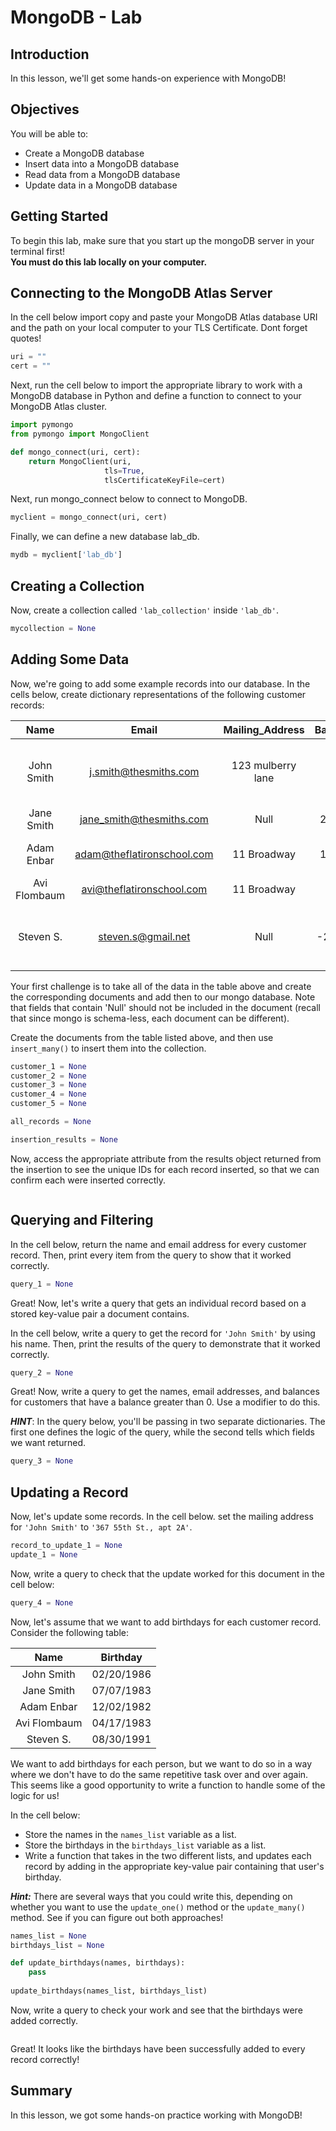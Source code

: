# MongoDB - Lab

## Introduction

In this lesson, we'll get some hands-on experience with MongoDB!

## Objectives
You will be able to: 

- Create a MongoDB database   
- Insert data into a MongoDB database   
- Read data from a MongoDB database   
- Update data in a MongoDB database   

## Getting Started

To begin this lab, make sure that you start up the mongoDB server in your terminal first!  
**You must do this lab locally on your computer.**


## Connecting to the MongoDB Atlas Server
In the cell below import copy and paste your MongoDB Atlas database URI and the path on your local computer to your TLS Certificate. Dont forget quotes!


```python
uri = ""
cert = ""
```

Next, run the cell below to import the appropriate library to work with a MongoDB database in Python and define a function to connect to your MongoDB Atlas cluster.


```python
import pymongo
from pymongo import MongoClient

def mongo_connect(uri, cert):
    return MongoClient(uri,
                     tls=True,
                     tlsCertificateKeyFile=cert)
```

Next, run mongo_connect below to connect to MongoDB.


```python
myclient = mongo_connect(uri, cert)
```

Finally, we can define a new database lab_db.


```python
mydb = myclient['lab_db']
```

## Creating a Collection

Now, create a collection called `'lab_collection'` inside `'lab_db'`.


```python
mycollection = None
```

## Adding Some Data

Now, we're going to add some example records into our database. In the cells below, create dictionary representations of the following customer records:


|     Name     |            Email           |  Mailing_Address  | Balance |                         Notes                         |
|:------------:|:--------------------------:|:-----------------:|:-------:|:-----------------------------------------------------:|
|  John Smith  |    j.smith@thesmiths.com   | 123 mulberry lane |   0.0   |    Called technical support, issue not yet resolved   |
|  Jane Smith  |  jane_smith@thesmiths.com  |         Null          |  25.00  |                   Null                                    |
|  Adam Enbar  | adam@theflatironschool.com |    11 Broadway    |  14.99  |           Set up on recurring billing cycle           |
| Avi Flombaum |  avi@theflatironschool.com |    11 Broadway    |   0.0   |                   Null                                    |
|   Steven S.  |     steven.s@gmail.net     |         Null          |  -20.23 | Refunded for overpayment due to price match guarantee |


Your first challenge is to take all of the data in the table above and create the corresponding documents and add then to our mongo database. Note that fields that contain 'Null' should not be included in the document (recall that since mongo is schema-less, each document can be different). 

Create the documents from the table listed above, and then use `insert_many()` to insert them into the collection.


```python
customer_1 = None
customer_2 = None
customer_3 = None
customer_4 = None
customer_5 = None

all_records = None

insertion_results = None
```


Now, access the appropriate attribute from the results object returned from the insertion to see the unique IDs for each record inserted, so that we can confirm each were inserted correctly. 


```python

```


## Querying and Filtering

In the cell below, return the name and email address for every customer record. Then, print every item from the query to show that it worked correctly. 


```python
query_1 = None

```

Great! Now, let's write a query that gets an individual record based on a stored key-value pair a document contains. 

In the cell below, write a query to get the record for `'John Smith'` by using his name. Then, print the results of the query to demonstrate that it worked correctly.  


```python
query_2 = None

```


Great! Now, write a query to get the names, email addresses, and balances for customers that have a balance greater than 0. Use a modifier to do this. 

**_HINT_**: In the query below, you'll be passing in two separate dictionaries. The first one defines the logic of the query, while the second tells which fields we want returned. 


```python
query_3 = None

```


## Updating a Record

Now, let's update some records. In the cell below. set the mailing address for `'John Smith'` to `'367 55th St., apt 2A'`.


```python
record_to_update_1 = None
update_1 = None

```


Now, write a query to check that the update worked for this document in the cell below:  


```python
query_4 = None

```

Now, let's assume that we want to add birthdays for each customer record. Consider the following table:

|     Name     |  Birthday  |
|:------------:|:----------:|
|  John Smith  | 02/20/1986 |
|  Jane Smith  | 07/07/1983 |
|  Adam Enbar  | 12/02/1982 |
| Avi Flombaum | 04/17/1983 |
|   Steven S.  | 08/30/1991 |

We want to add birthdays for each person, but we want to do so in a way where we don't have to do the same repetitive task over and over again. This seems like a good opportunity to write a function to handle some of the logic for us!

In the cell below:

* Store the names in the `names_list` variable as a list.
* Store the birthdays in the `birthdays_list` variable as a list.
* Write a function that takes in the two different lists, and updates each record by adding in the appropriate key-value pair containing that user's birthday.

**_Hint:_** There are several ways that you could write this, depending on whether you want to use the `update_one()` method or the `update_many()` method. See if you can figure out both approaches!


```python
names_list = None
birthdays_list = None

def update_birthdays(names, birthdays):
    pass
        
update_birthdays(names_list, birthdays_list)
```

Now, write a query to check your work and see that the birthdays were added correctly.


```python

```

Great! It looks like the birthdays have been successfully added to every record correctly!

## Summary

In this lesson, we got some hands-on practice working with MongoDB!
